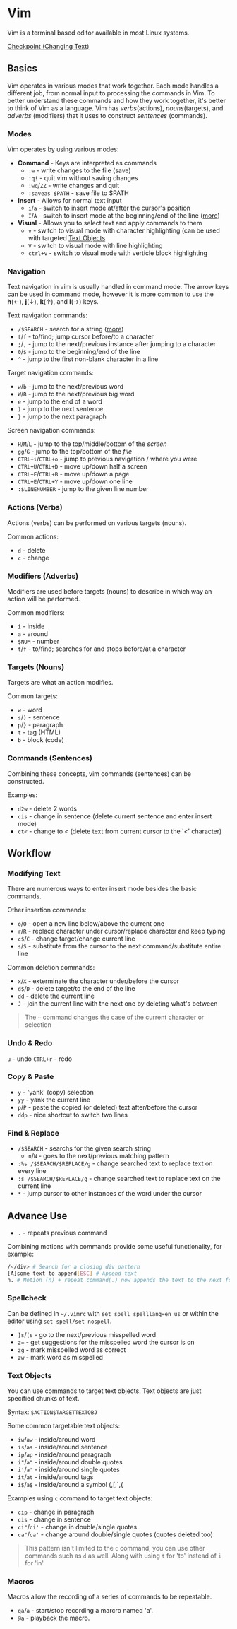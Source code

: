 # Vim

Vim is a terminal based editor available in most Linux systems.

[Checkpoint (Changing Text)](https://danielmiessler.com/study/vim/)

## Basics

Vim operates in various modes that work together. Each mode handles a
different job, from normal input to processing the commands in Vim.
To better understand these commands and how they work together, it's better
to think of Vim as a language. Vim has _verbs_(actions), _nouns_(targets),
and _adverbs_ (modifiers) that it uses to construct _sentences_ (commands).

### Modes

Vim operates by using various modes:

* **Command** - Keys are interpreted as commands
  * `:w` - write changes to the file (save)
  * `:q!` - quit vim without saving changes
  * `:wq`/`ZZ` - write changes and quit
  * `:saveas $PATH` - save file to $PATH
* **Insert** - Allows for normal text input
  * `i`/`a` - switch to insert mode at/after the cursor's position
  * `I`/`A` - switch to insert mode at the beginning/end of the line ([more](#Modifying%20Text))
* **Visual** - Allows you to select text and apply commands to them
  * `v` - switch to visual mode with character highlighting (can be used with targeted [Text Objects](#Text%20Objects)
  * `V` - switch to visual mode with line highlighting
  * `ctrl+v` - switch to visual mode with verticle block highlighting

### Navigation

Text navigation in vim is usually handled in command mode. The arrow keys
can be used in command mode, however it is more common to use the
**h**(&#8592;), **j**(&#8595;), **k**(&#8593;), and **l**(&#8594;) keys.

Text navigation commands:

* `/$SEARCH` - search for a string ([more](#Find%20&%20Replace))
* `t`/`f` - to/find; jump cursor before/to a character
* `;`/`,` - jump to the next/previous instance after jumping to a character
* `0`/`$` - jump to the beginning/end of the line
* `^` - jump to the first non-blank character in a line

Target navigation commands:

* `w`/`b` - jump to the next/previous word
* `W`/`B` - jump to the next/previous big word
* `e` - jump to the end of a word
* `)` - jump to the next sentence
* `}` - jump to the next paragraph

Screen navigation commands:

* `H`/`M`/`L` - jump to the top/middle/bottom of the _screen_
* `gg`/`G` - jump to the top/bottom of the _file_
* `CTRL+i`/`CTRL+o` - jump to previous navigation / where you were
* `CTRL+U`/`CTRL+D` - move up/down half a screen
* `CTRL+F`/`CTRL+B` - move up/down a page
* `CTRL+E`/`CTRL+Y` - move up/down one line
* `:$LINENUMBER` - jump to the given line number

### Actions (Verbs)

Actions (verbs) can be performed on various targets (nouns).

Common actions:

* `d` - delete
* `c` - change

### Modifiers (Adverbs)

Modifiers are used before targets (nouns) to describe in which way an action
will be performed.

Common modifiers:

* `i` - inside
* `a` - around
* `$NUM` - number
* `t`/`f` - to/find; searches for and stops before/at a character

### Targets (Nouns)

Targets are what an action modifies.

Common targets:

* `w` - word
* `s`/`)` - sentence
* `p`/`}` - paragraph
* `t` - tag (HTML)
* `b` - block (code)

### Commands (Sentences)

Combining these concepts, vim commands (sentences) can be constructed.

Examples:

* `d2w` - delete 2 words
* `cis` - change in sentence (delete current sentence and enter insert mode)
* `ct<` - change to < (delete text from current cursor to the '<' character)

## Workflow

### Modifying Text

There are numerous ways to enter insert mode besides the basic commands.

Other insertion commands:

* `o`/`O` - open a new line below/above the current one
* `r`/`R` - replace character under cursor/replace character and keep typing
* `c$`/`C` - change target/change current line
* `s`/`S` - substitute from the cursor to the next command/substitute entire line

Common deletion commands:

* `x`/`X` - exterminate the character under/before the cursor
* `d$`/`D` - delete target/to the end of the line
* `dd` - delete the current line
* `J` - join the current line with the next one by deleting what's between

> The `~` command changes the case of the current character or selection

### Undo & Redo

`u` - undo
`CTRL+r` - redo

### Copy & Paste

* `y` - 'yank' (copy) selection
* `yy` - yank the current line
* `p`/`P` - paste the copied (or deleted) text after/before the cursor
* `ddp` - nice shortcut to switch two lines

### Find & Replace

* `/$SEARCH` - searchs for the given search string
  * `n`/`N` - goes to the next/previous matching pattern
* `:%s /$SEARCH/$REPLACE/g` - change searched text to replace text on every line
* `:s /$SEARCH/$REPLACE/g` - change searched text to replace text on the current line
* `*` - jump cursor to other instances of the word under the cursor

## Advance Use

* `.` - repeats previous command

Combining motions with commands provide some useful functionality,
for example:

```bash
/</div> # Search for a closing div pattern
[A]some text to append[ESC] # Append text
n. # Motion (n) + repeat command(.) now appends the text to the next found pattern.
```

### Spellcheck

Can be defined in `~/.vimrc` with `set spell spelllang=en_us` or within
the editor using `set spell/set nospell`.

* `]s`/`[s` - go to the next/previous misspelled word
* `z=` - get suggestions for the misspelled word the cursor is on
* `zg` - mark misspelled word as correct
* `zw` - mark word as misspelled

### Text Objects

You can use commands to target text objects. Text objects are just
specified chunks of text.

Syntax: `$ACTION$TARGETTEXTOBJ`

Some common targetable text objects:

* `iw`/`aw` - inside/around word
* `is`/`as` - inside/around sentence
* `ip`/`ap` - inside/around paragraph
* `i"`/`a"` - inside/around double quotes
* `i'`/`a'` - inside/around single quotes
* `it`/`at` - inside/around tags
* `i$`/`a$` - inside/around a symbol (,\[,`,{

Examples using `c` command to target text objects:

* `cip` - change in paragraph
* `cis` - change in sentence
* `ci"`/`ci'` - change in double/single quotes
* `ca"`/`ca'` - change around double/single quotes (quotes deleted too)

> This pattern isn't limited to the `c` command, you can use other commands
such as `d` as well. Along with using `t` for 'to' instead of `i` for 'in'.

### Macros

Macros allow the recording of a series of commands to be repeatable.

* `qa`/`a` - start/stop recording a marcro named 'a'.
* `@a` - playback the macro.
